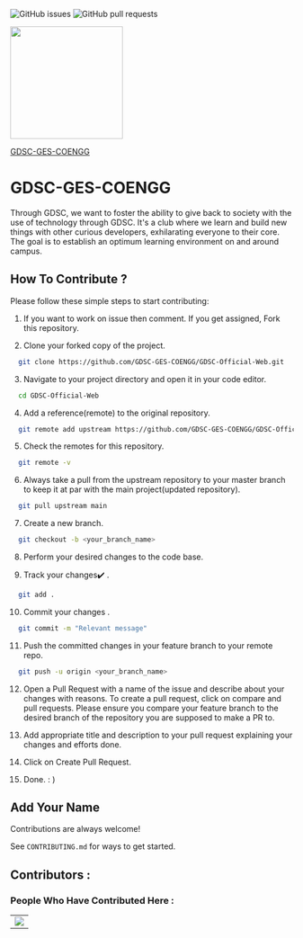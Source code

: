 
![GitHub issues](https://img.shields.io/github/issues/GDSC-GES-COENGG/GDSC-Official-Web?color=%23%2300ff00)
![GitHub pull requests](https://img.shields.io/github/issues-pr/GDSC-GES-COENGG/GDSC-Official-Web?color=%2300f00)

<html>
<img src = "https://github.com/GDSC-GES-COENGG/GDSC-Official-Web/blob/main/gdsc_logo_alpha.png" width=200 height=200)
</html>
     
[GDSC-GES-COENGG](https://gdscgescoengg.live/)

# GDSC-GES-COENGG

Through GDSC, we want to foster the ability to give back to society with the use of technology through GDSC. It's a club where we learn and build new things with other curious developers, exhilarating everyone to their core. The goal is to establish an optimum learning environment on and around campus.


## How To Contribute ?

Please follow these simple steps to start contributing:

1. If you want to work on issue then comment. If you get assigned, Fork this repository.

2. Clone your forked copy of the project.

```bash
  git clone https://github.com/GDSC-GES-COENGG/GDSC-Official-Web.git
```
3. Navigate to your project directory and open it in your code editor. 
```bash
  cd GDSC-Official-Web
```
4. Add a reference(remote) to the original repository.
```bash
  git remote add upstream https://github.com/GDSC-GES-COENGG/GDSC-Official-Web.git
```

5. Check the remotes for this repository.
```bash
  git remote -v
```

6. Always take a pull from the upstream repository to your master branch to keep it at par with the main project(updated repository).
```bash
  git pull upstream main
```

7. Create a new branch.
```bash
  git checkout -b <your_branch_name>
```

8. Perform your desired changes to the code base.

9. Track your changes✔️ .
```bash
  git add .
```
 
10. Commit your changes .
```bash
  git commit -m "Relevant message"
```

11. Push the committed changes in your feature branch to your remote repo.
```bash
  git push -u origin <your_branch_name>
```

12. Open a Pull Request with a name of the issue and describe about your changes with reasons. To create a pull request, click on compare and pull requests. Please ensure you compare your feature branch to the desired branch of the repository you are supposed to make a PR to.

13. Add appropriate title and description to your pull request explaining your changes and efforts done.

14. Click on Create Pull Request.

15. Done. : )



## Add Your Name

Contributions are always welcome!

See `CONTRIBUTING.md` for ways to get started.


## Contributors :
### People Who Have Contributed Here :
<table>
  <tr>
	  <td>
			<a href="https://github.com/GDSC-GES-COENGG/GDSC-Official-Web/graphs/contributors">
          <img src="https://contrib.rocks/image?repo=GDSC-GES-COENGG/GDSC-Official-Web" />
      </a>
		</td>
	</tr>
</table>





